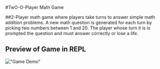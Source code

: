 #TwO-O-Player Math Game 

##2-Player math game where players take turns to answer simple math addition problems. A new math question is generated for each turn by picking two numbers between 1 and 20. The player whose turn it is is prompted the question and must answer correctly or lose a life.

## Preview of Game in REPL
!["Game Demo"](https://github.com/josekhon/TwO-O-Player-Math-Game/blob/master/Game-in-action.png?raw=true)
